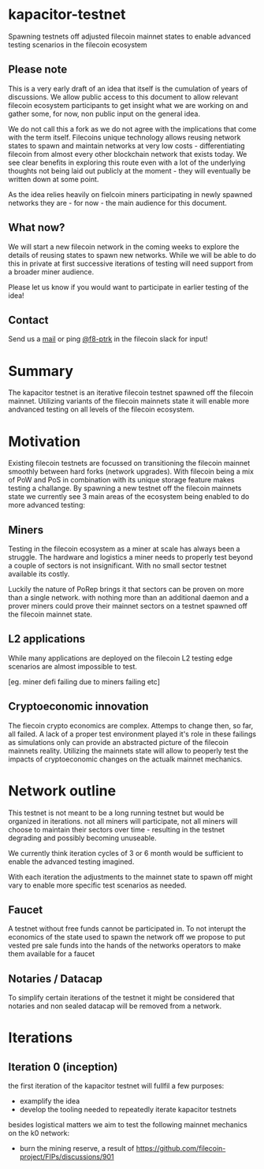 # kapacitor-testnet

Spawning testnets off adjusted filecoin mainnet states to enable advanced testing scenarios in the filecoin ecosystem

## Please note

This is a very early draft of an idea that itself is the cumulation of years of discussions. We allow public access to this document to allow relevant filecoin ecosystem participants to get insight what we are working on and gather some, for now, non public input on the general idea. 

We do not call this a fork as we do not agree with the implications that come with the term itself. Filecoins unique technology allows reusing network states to spawn and maintain networks at very low costs - differentiating filecoin from almost every other blockchain network that exists today. We see clear benefits in exploring this route even with a lot of the underlying thoughts not being laid out publicly at the moment - they will eventually be written down at some point.

As the idea relies heavily on fielcoin miners participating in newly spawned networks they are - for now - the main audience for this document. 

## What now?

We will start a new filecoin network in the coming weeks to explore the details of reusing states to spawn new networks. While we will be able to do this in private at first successive iterations of testing will need support from a broader miner audience. 

Please let us know if you would want to participate in earlier testing of the idea!


## Contact 

Send us a [mail](mailto:kapacitor@factor8.dev) or ping [@f8-ptrk](https://filecoinproject.slack.com/team/U062KS3HPS5) in the filecoin slack for input!

# Summary

The kapacitor testnet is an iterative filecoin testnet spawned off the filecoin mainnet. Utilizing variants of the filecoin mainnets state it will enable more andvanced testing on all levels of the filecoin ecosystem. 



# Motivation

Existing filecoin testnets are focussed on transitioning the filecoin mainnet smoothly between hard forks (network upgrades). With filecoin being a mix of PoW and PoS in combination with its unique storage feature makes testing a challange. By spawning a new testnet off the filecoin mainnets state we currently see 3 main areas of the ecosystem being enabled to do more advanced testing:

## Miners

Testing in the filecoin ecosystem as a miner at scale has always been a struggle. The hardware and logistics a miner needs to properly test beyond a couple of sectors is not insignificant. With no small sector testnet available its costly.

Luckily the nature of PoRep brings it that sectors can be proven on more than a single network. with nothing more than an additional daemon and a prover miners could prove their mainnet sectors on a testnet spawned off the filecoin mainnet state.

## L2 applications

While many applications are deployed on the filecoin L2 testing edge scenarios are almost impossible to test. 

[eg. miner defi failing due to miners failing etc]

## Cryptoeconomic innovation

The fiecoin crypto economics are complex. Attemps to change then, so far, all failed. A lack of a proper test environment played it's role in these failings as simulations only can provide an abstracted picture of the filecoin mainnets reality. Utilizing the mainnets state will allow to peoperly test the impacts of cryptoeconomic changes on the actualk mainnet mechanics. 

# Network outline

This testnet is not meant to be a long running testnet but would be organized in iterations. not all miners will participate, not all miners will choose to maintain their sectors over time - resulting in the testnet degrading and possibly becoming unuseable. 

We currently think iteration cycles of 3 or 6 month would be sufficient to enable the advanced testing imagined. 

With each iteration the adjustments to the mainnet state to spawn off might vary to enable more specific test scenarios as needed.

## Faucet

A testnet without free funds cannot be participated in. To not interupt the economics of the state used to spawn the network off we propose to put vested pre sale funds into the hands of the networks operators to make them available for a faucet

## Notaries / Datacap

To simplify certain iterations of the testnet it might be considered that notaries and non sealed datacap will be removed from a network. 

# Iterations

## Iteration 0 (inception)

the first iteration of the kapacitor testnet will fullfil a few purposes:

- examplify the idea
- develop the tooling needed to repeatedly iterate kapacitor testnets

besides logistical matters we aim to test the following mainnet mechanics on the k0 network:

- burn the mining reserve, a result of https://github.com/filecoin-project/FIPs/discussions/901 




